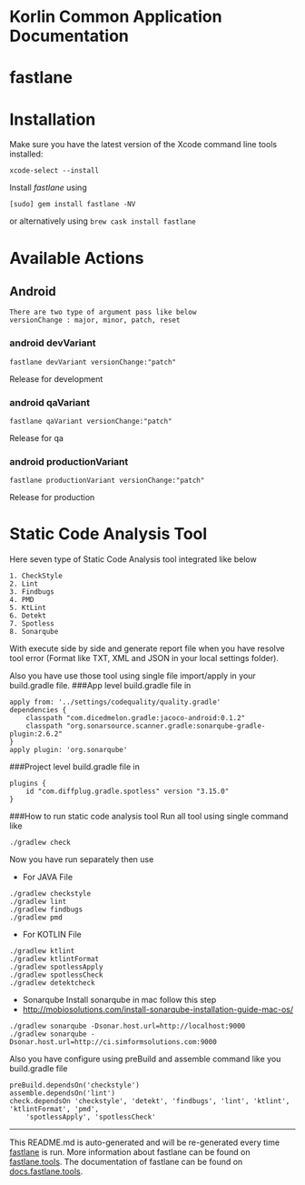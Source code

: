 Korlin Common Application Documentation
=================================
    
fastlane
========
# Installation

Make sure you have the latest version of the Xcode command line tools installed:

```
xcode-select --install
```

Install _fastlane_ using
```
[sudo] gem install fastlane -NV
```
or alternatively using `brew cask install fastlane`

# Available Actions
## Android
```
There are two type of argument pass like below
versionChange : major, minor, patch, reset
```
### android devVariant
```
fastlane devVariant versionChange:"patch"
```
Release for development
### android qaVariant
```
fastlane qaVariant versionChange:"patch"
```
Release for qa
### android productionVariant
```
fastlane productionVariant versionChange:"patch"
```
Release for production

Static Code Analysis Tool
=========================
Here seven type of Static Code Analysis tool integrated like below
```
1. CheckStyle
2. Lint
3. Findbugs
4. PMD
5. KtLint
6. Detekt
7. Spotless
8. Sonarqube
```
With execute side by side and generate report file when you have resolve tool error
(Format like TXT, XML and JSON in your local settings folder).

Also you have use those tool using single file import/apply in your build.gradle file.
###App level build.gradle file in
``` 
apply from: '../settings/codequality/quality.gradle'
dependencies {
    classpath "com.dicedmelon.gradle:jacoco-android:0.1.2"
    classpath "org.sonarsource.scanner.gradle:sonarqube-gradle-plugin:2.6.2"
}
apply plugin: 'org.sonarqube'
```
###Project level build.gradle file in
``` 
plugins {
    id "com.diffplug.gradle.spotless" version "3.15.0"
}
```
###How to run static code analysis tool
Run all tool using single command like 
```
./gradlew check
```
Now you have run separately then use
- For JAVA File
```
./gradlew checkstyle
./gradlew lint
./gradlew findbugs
./gradlew pmd
```
- For KOTLIN File
```
./gradlew ktlint
./gradlew ktlintFormat
./gradlew spotlessApply
./gradlew spotlessCheck
./gradlew detektcheck
```
- Sonarqube
Install sonarqube in mac follow this step 
- http://mobiosolutions.com/install-sonarqube-installation-guide-mac-os/
```
./gradlew sonarqube -Dsonar.host.url=http://localhost:9000
./gradlew sonarqube -Dsonar.host.url=http://ci.simformsolutions.com:9000
```
Also you have configure using preBuild and assemble command like you build.gradle file
```
preBuild.dependsOn('checkstyle')
assemble.dependsOn('lint')
check.dependsOn 'checkstyle', 'detekt', 'findbugs', 'lint', 'ktlint', 'ktlintFormat', 'pmd',
    'spotlessApply', 'spotlessCheck'
```

----

This README.md is auto-generated and will be re-generated every time [fastlane](https://fastlane.tools) is run.
More information about fastlane can be found on [fastlane.tools](https://fastlane.tools).
The documentation of fastlane can be found on [docs.fastlane.tools](https://docs.fastlane.tools).
